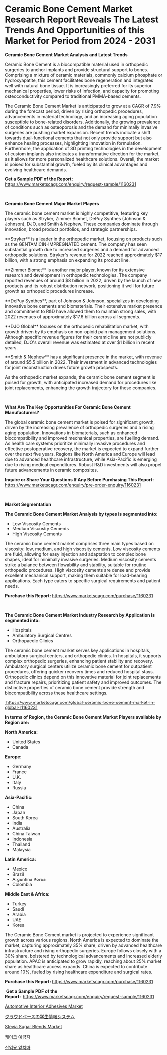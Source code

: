 <p><h1>Ceramic Bone Cement Market Research Report Reveals The Latest Trends And Opportunities of this Market for Period from 2024 - 2031</h1></p><p><strong>Ceramic Bone Cement Market Analysis and Latest Trends</strong></p>
<p><p>Ceramic Bone Cement is a biocompatible material used in orthopedic surgeries to anchor implants and provide structural support to bones. Comprising a mixture of ceramic materials, commonly calcium phosphate or hydroxyapatite, this cement facilitates bone regeneration and integrates well with natural bone tissue. It is increasingly preferred for its superior mechanical properties, lower risks of infection, and capacity for promoting osteoconductivity compared to traditional PMMA-based cements.</p><p>The Ceramic Bone Cement Market is anticipated to grow at a CAGR of 7.9% during the forecast period, driven by rising orthopedic procedures, advancements in material technology, and an increasing aging population susceptible to bone-related disorders. Additionally, the growing prevalence of conditions such as osteoporosis and the demand for minimally invasive surgeries are pushing market expansion. Recent trends indicate a shift towards dual-functional cements that not only provide support but also enhance healing processes, highlighting innovation in formulation. Furthermore, the application of 3D printing technologies in the development of custom implants also indicates a transformative direction for the market, as it allows for more personalized healthcare solutions. Overall, the market is poised for substantial growth, fueled by its clinical advantages and evolving healthcare demands.</p></p>
<p><strong>Get a Sample PDF of the Report:&nbsp;</strong> <a href="https://www.marketscagr.com/enquiry/request-sample/1160231">https://www.marketscagr.com/enquiry/request-sample/1160231</a></p>
<p>&nbsp;</p>
<p><strong>Ceramic Bone Cement Major Market Players</strong></p>
<p><p>The ceramic bone cement market is highly competitive, featuring key players such as Stryker, Zimmer Biomet, DePuy Synthes (Johnson & Johnson), DJO, and Smith & Nephew. These companies dominate through innovation, broad product portfolios, and strategic partnerships.</p><p>**Stryker** is a leader in the orthopedic market, focusing on products such as the GENTAMICIN-IMPREGNATED cement. The company has seen substantial growth due to increased surgeries and a demand for advanced orthopedic solutions. Stryker's revenue for 2022 reached approximately $17 billion, with a strong emphasis on expanding its product line.</p><p>**Zimmer Biomet** is another major player, known for its extensive research and development in orthopedic technologies. The company reported revenues of around $8 billion in 2022, driven by the launch of new products and its robust distribution network, positioning it well for future growth as orthopedic procedures increase.</p><p>**DePuy Synthes**, part of Johnson & Johnson, specializes in developing innovative bone cements and biomaterials. Their extensive market presence and commitment to R&D have allowed them to maintain strong sales, with 2022 revenues of approximately $17.6 billion across all segments.</p><p>**DJO Global** focuses on the orthopedic rehabilitation market, with growth driven by its emphasis on non-opioid pain management solutions. Although specific revenue figures for their ceramic line are not publicly detailed, DJO's overall revenue was estimated at over $1 billion in recent years.</p><p>**Smith & Nephew** has a significant presence in the market, with revenue of around $5.5 billion in 2022. Their investment in advanced technologies for joint reconstruction drives future growth prospects.</p><p>As the orthopedic market expands, the ceramic bone cement segment is poised for growth, with anticipated increased demand for procedures like joint replacements, enhancing the growth trajectory for these companies.</p></p>
<p>&nbsp;</p>
<p><strong>What Are The Key Opportunities For Ceramic Bone Cement Manufacturers?</strong></p>
<p><p>The global ceramic bone cement market is poised for significant growth, driven by the increasing prevalence of orthopedic surgeries and a rising aging population. Innovations in biomaterials, such as enhanced biocompatibility and improved mechanical properties, are fuelling demand. As health care systems prioritize minimally invasive procedures and effective postoperative recovery, the market is expected to expand further over the next five years. Regions like North America and Europe will lead due to advanced healthcare infrastructure, while Asia-Pacific is emerging due to rising medical expenditures. Robust R&D investments will also propel future advancements in ceramic composites.</p></p>
<p><strong>Inquire or Share Your Questions If Any Before Purchasing This Report:</strong> <a href="https://www.marketscagr.com/enquiry/pre-order-enquiry/1160231">https://www.marketscagr.com/enquiry/pre-order-enquiry/1160231</a></p>
<p>&nbsp;</p>
<p><strong>Market Segmentation</strong></p>
<p><strong>The Ceramic Bone Cement Market Analysis by types is segmented into:</strong></p>
<p><ul><li>Low Viscosity Cements</li><li>Medium Viscosity Cements</li><li>High Viscosity Cements</li></ul></p>
<p><p>The ceramic bone cement market comprises three main types based on viscosity: low, medium, and high viscosity cements. Low viscosity cements are fluid, allowing for easy injection and adaptation to complex bone shapes, ideal for minimally invasive surgeries. Medium viscosity cements strike a balance between flowability and stability, suitable for routine orthopedic procedures. High viscosity cements are dense and provide excellent mechanical support, making them suitable for load-bearing applications. Each type caters to specific surgical requirements and patient needs.</p></p>
<p><strong>Purchase this Report:&nbsp;</strong><a href="https://www.marketscagr.com/purchase/1160231">https://www.marketscagr.com/purchase/1160231</a></p>
<p>&nbsp;</p>
<p><strong>The Ceramic Bone Cement Market Industry Research by Application is segmented into:</strong></p>
<p><ul><li>Hospitals</li><li>Ambulatory Surgical Centres</li><li>Orthopaedic Clinics</li></ul></p>
<p><p>The ceramic bone cement market serves key applications in hospitals, ambulatory surgical centers, and orthopedic clinics. In hospitals, it supports complex orthopedic surgeries, enhancing patient stability and recovery. Ambulatory surgical centers utilize ceramic bone cement for outpatient procedures, offering quicker recovery times and reduced hospital stays. Orthopedic clinics depend on this innovative material for joint replacements and fracture repairs, prioritizing patient safety and improved outcomes. The distinctive properties of ceramic bone cement provide strength and biocompatibility across these healthcare settings.</p></p>
<p><a href="https://www.marketscagr.com/global-ceramic-bone-cement-market-in-global-r1160231">&nbsp;https://www.marketscagr.com/global-ceramic-bone-cement-market-in-global-r1160231</a></p>
<p><strong>In terms of Region, the Ceramic Bone Cement Market Players available by Region are:</strong></p>
<p>
    <p> <strong> North America: </strong>
        <ul>
            <li>United States</li>
            <li>Canada</li>
        </ul>
        </p> 
    <p> <strong> Europe: </strong>
        <ul>
            <li>Germany</li>
            <li>France</li>
            <li>U.K.</li>
            <li>Italy</li>
            <li>Russia</li>
        </ul>
        </p> 
    <p> <strong> Asia-Pacific: </strong>
        <ul>
            <li>China</li>
            <li>Japan</li>
            <li>South Korea</li>
            <li>India</li>
            <li>Australia</li>
            <li>China Taiwan</li>
            <li>Indonesia</li>
            <li>Thailand</li>
            <li>Malaysia</li>
        </ul>
        </p> 
    <p> <strong> Latin America: </strong>
        <ul>
            <li>Mexico</li>
            <li>Brazil</li>
            <li>Argentina Korea</li>
            <li>Colombia</li>
        </ul>
        </p> 
    <p> <strong> Middle East & Africa: </strong>
        <ul>
            <li>Turkey</li>
            <li>Saudi</li>
            <li>Arabia</li>
            <li>UAE</li>
            <li>Korea</li>
        </ul>
    </p>
    </p>
<p><p>The Ceramic Bone Cement market is projected to experience significant growth across various regions. North America is expected to dominate the market, capturing approximately 35% share, driven by advanced healthcare infrastructure and rising orthopedic surgeries. Europe follows closely with a 30% share, bolstered by technological advancements and increased elderly population. APAC is anticipated to grow rapidly, reaching about 25% market share as healthcare access expands. China is expected to contribute around 10%, fueled by rising healthcare expenditure and surgical rates.</p></p>
<p><strong>Purchase this Report: </strong><a href="https://www.marketscagr.com/purchase/1160231">https://www.marketscagr.com/purchase/1160231</a></p>
<p>&nbsp;<strong>Get a Sample PDF of the Report:&nbsp;&nbsp;</strong><a href="https://www.marketscagr.com/enquiry/request-sample/1160231">https://www.marketscagr.com/enquiry/request-sample/1160231</a></p>
<p><strong></strong></p>
<p><p><a href="https://issuu.com/reportprime-2/docs/automotive-interior-adhesives-marke_5d759464cecde0">Automotive Interior Adhesives Market</a></p><p><a href="https://mercedesyzfi.medium.com/%E3%82%AF%E3%83%A9%E3%82%A6%E3%83%89%E3%83%99%E3%83%BC%E3%82%B9%E3%81%AE%E5%AD%A6%E7%94%9F%E6%83%85%E5%A0%B1%E3%82%B7%E3%82%B9%E3%83%86%E3%83%A0%E5%B8%82%E5%A0%B4-2024%E5%B9%B4%E3%81%8B%E3%82%892031%E5%B9%B4%E3%81%BE%E3%81%A7%E3%81%AE%E3%82%B0%E3%83%AD%E3%83%BC%E3%83%90%E3%83%AB%E5%B8%82%E5%A0%B4%E3%81%AE%E6%B4%9E%E5%AF%9F%E3%81%A8%E8%B2%A9%E5%A3%B2%E5%8B%95%E5%90%91-47b847eda8c5">クラウドベースの学生情報システム</a></p><p><a href="https://github.com/lylyparadise/Market-Research-Report-List-5/blob/main/stevia-sugar-blends-market.md">Stevia Sugar Blends Market</a></p><p><a href="https://medium.com/@ahmadmann1950/%EC%84%B8%EA%B3%84-cake-depositors-market-%EC%9D%80-2024%EC%97%90%EC%84%9C-2031%EB%A1%9C-%EC%97%B0%ED%8F%89%EA%B7%A0-%EC%A6%9D%EA%B0%80%EC%9C%A8%EC%9D%84-%EB%B3%B4%EC%9D%BC-%EA%B2%83%EC%9C%BC%EB%A1%9C-%EC%98%88%EC%83%81%EB%90%A9%EB%8B%88%EB%8B%A4-bd3eb6703606">케이크 예금자</a></p><p><a href="https://medium.com/@ahmadmann1950/%EC%84%B8%EA%B3%84-industrial-aprons-market-%EC%9D%80-2024%EC%97%90%EC%84%9C-2031%EB%A1%9C-%EC%97%B0%ED%8F%89%EA%B7%A0-%EC%A6%9D%EA%B0%80%EC%9C%A8%EC%9D%84-%EB%B3%B4%EC%9D%BC-%EA%B2%83%EC%9C%BC%EB%A1%9C-%EC%98%88%EC%83%81%EB%90%A9%EB%8B%88%EB%8B%A4-2a48aa2161d7">산업용 앞치마</a></p></p>